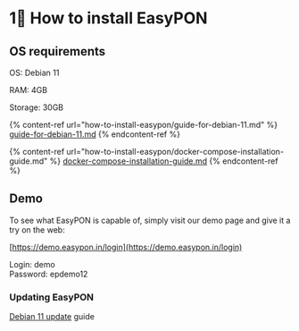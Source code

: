 # 1⃣ How to install EasyPON

## OS requirements

OS: Debian 11

RAM: 4GB

Storage: 30GB

{% content-ref url="how-to-install-easypon/guide-for-debian-11.md" %}
[guide-for-debian-11.md](how-to-install-easypon/guide-for-debian-11.md)
{% endcontent-ref %}

{% content-ref url="how-to-install-easypon/docker-compose-installation-guide.md" %}
[docker-compose-installation-guide.md](how-to-install-easypon/docker-compose-installation-guide.md)
{% endcontent-ref %}

## Demo

To see what EasyPON is capable of, simply visit our demo page and give it a try on the web:

[https://demo.easypon.in/login](https://demo.easypon.in/login)

Login: demo \
Password: epdemo12

### Updating EasyPON

[Debian 11 update](how-to-install-easypon/guide-for-debian-11.md#updating-easypon-debian) guide
